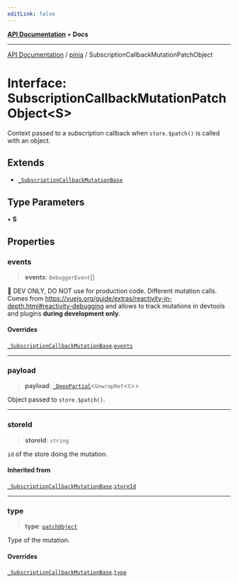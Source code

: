 ```yaml
---
editLink: false
---
```


[**API Documentation**](../../index.md) • **Docs**

***

[API Documentation](../../index.md) / [pinia](../index.md) / SubscriptionCallbackMutationPatchObject

# Interface: SubscriptionCallbackMutationPatchObject\<S\>

Context passed to a subscription callback when `store.$patch()` is called
with an object.

## Extends

- [`_SubscriptionCallbackMutationBase`](SubscriptionCallbackMutationBase.md)

## Type Parameters

• **S**

## Properties

### events

> **events**: `DebuggerEvent`[]

🔴 DEV ONLY, DO NOT use for production code. Different mutation calls. Comes from
https://vuejs.org/guide/extras/reactivity-in-depth.html#reactivity-debugging and allows to track mutations in
devtools and plugins **during development only**.

#### Overrides

[`_SubscriptionCallbackMutationBase`](SubscriptionCallbackMutationBase.md).[`events`](SubscriptionCallbackMutationBase.md#events)

***

### payload

> **payload**: [`_DeepPartial`](../type-aliases/DeepPartial.md)\<`UnwrapRef`\<`S`\>\>

Object passed to `store.$patch()`.

***

### storeId

> **storeId**: `string`

`id` of the store doing the mutation.

#### Inherited from

[`_SubscriptionCallbackMutationBase`](SubscriptionCallbackMutationBase.md).[`storeId`](SubscriptionCallbackMutationBase.md#storeId)

***

### type

> **type**: [`patchObject`](../enumerations/MutationType.md#patchObject)

Type of the mutation.

#### Overrides

[`_SubscriptionCallbackMutationBase`](SubscriptionCallbackMutationBase.md).[`type`](SubscriptionCallbackMutationBase.md#type)

